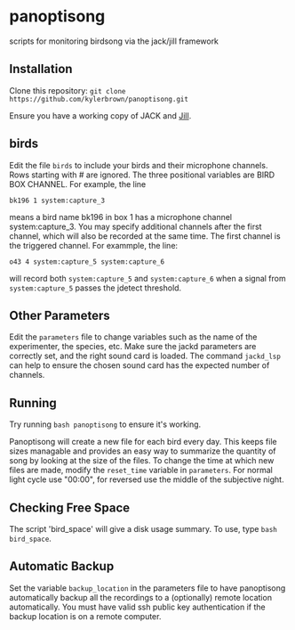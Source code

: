 panoptisong
===========

scripts for monitoring birdsong via the jack/jill framework


Installation
--------

Clone this repository: `git clone https://github.com/kylerbrown/panoptisong.git`

Ensure you have a working copy of JACK and [Jill](https://github.com/melizalab/jill).

birds
------
Edit the file `birds` to include your birds and their microphone channels. Rows starting with # are ignored. The three positional variables are BIRD BOX CHANNEL. For example, the line 

    bk196 1 system:capture_3

means a bird name bk196 in box 1 has a microphone channel system:capture_3. You may specify additional channels after the first channel, which will also be recorded at the same time. The first channel is the triggered channel. For exammple, the line:

    o43 4 system:capture_5 system:capture_6

will record both `system:capture_5` and  `system:capture_6` when a signal from `system:capture_5` passes the jdetect threshold.


Other Parameters
----------------
Edit the `parameters` file to change variables such as the name of the experimenter, the species, etc.
Make sure the jackd parameters are correctly set, and the right sound card is loaded. The command `jackd_lsp` can help to ensure the chosen sound card has the expected number of channels.


Running
----------
Try running `bash panoptisong` to ensure it's working.

Panoptisong will create a new file for each bird every day. This keeps file sizes managable and provides an easy way to summarize the quantity of song by looking at the size of the files. To change the time at which new files are made, modify the `reset_time` variable in `parameters`. For normal light cycle use "00:00", for reversed use the middle of the subjective night.


Checking Free Space
-------------------
The script 'bird_space' will give a disk usage summary. To use, type `bash bird_space`.


Automatic Backup
----------------
Set the variable `backup_location` in the parameters file to have panoptisong automatically backup all the recordings to a (optionally) remote location automatically. You must have valid ssh public key authentication if the backup location is on a remote computer.
